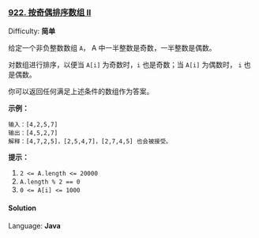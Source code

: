 ### [922\. 按奇偶排序数组 II](https://leetcode-cn.com/problems/sort-array-by-parity-ii/)

Difficulty: **简单**


给定一个非负整数数组 `A`， A 中一半整数是奇数，一半整数是偶数。

对数组进行排序，以便当 `A[i]` 为奇数时，`i` 也是奇数；当 `A[i]` 为偶数时， `i` 也是偶数。

你可以返回任何满足上述条件的数组作为答案。

**示例：**

```
输入：[4,2,5,7]
输出：[4,5,2,7]
解释：[4,7,2,5]，[2,5,4,7]，[2,7,4,5] 也会被接受。
```

**提示：**

1.  `2 <= A.length <= 20000`
2.  `A.length % 2 == 0`
3.  `0 <= A[i] <= 1000`


#### Solution

Language: **Java**

```java
​
```